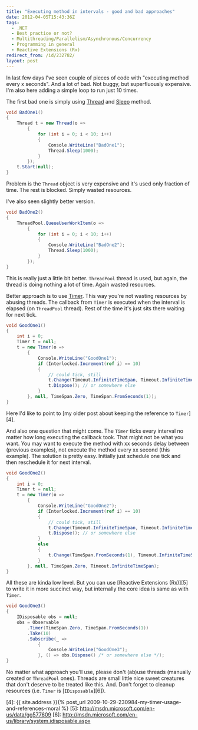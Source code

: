 ```yaml
---
title: "Executing method in intervals - good and bad approaches"
date: 2012-04-05T15:43:36Z
tags:
  - .NET
  - Best practice or not?
  - Multithreading/Parallelism/Asynchronous/Concurrency
  - Programming in general
  - Reactive Extensions (Rx)
redirect_from: /id/232782/
layout: post
---
```

In last few days I've seen couple of pieces of code with "executing method every x seconds". And a lot of bad. Not buggy, but superfluously expensive. I'm also here adding a simple loop to run just 10 times.

The first bad one is simply using [Thread][1] and [Sleep][2] method.

```csharp
void BadOne1()
{
	Thread t = new Thread(o =>
		{
			for (int i = 0; i < 10; i++)
			{
				Console.WriteLine("BadOne1");
				Thread.Sleep(1000);
			}
		});
	t.Start(null);
}
```

Problem is the `Thread` object is very expensive and it's used only fraction of time. The rest is blocked. Simply wasted resources.

I've also seen slightly better version.

```csharp
void BadOne2()
{
	ThreadPool.QueueUserWorkItem(o =>
		{
			for (int i = 0; i < 10; i++)
			{
				Console.WriteLine("BadOne2");
				Thread.Sleep(1000);
			}
		});
}
```

This is really just a little bit better. `ThreadPool` thread is used, but again, the thread is doing nothing a lot of time. Again wasted resources.

Better approach is to use [Timer][3]. This way you're not wasting resources by abusing threads. The callback from `Timer` is executed when the interval is elapsed (on `ThreadPool` thread). Rest of the time it's just sits there waiting for next tick.

```csharp
void GoodOne1()
{
	int i = 0;
	Timer t = null;
	t = new Timer(o =>
		{
			Console.WriteLine("GoodOne1");
			if (Interlocked.Increment(ref i) == 10)
			{
				// could tick, still
				t.Change(Timeout.InfiniteTimeSpan, Timeout.InfiniteTimeSpan);
				t.Dispose(); // or somewhere else
			}
		}, null, TimeSpan.Zero, TimeSpan.FromSeconds(1));
}
```

Here I'd like to point to [my older post about keeping the reference to `Timer`][4].

And also one question that might come. The `Timer` ticks every interval no matter how long executing the callback took. That might not be what you want. You may want to execute the method with xx seconds delay between (previous examples), not execute the method every xx second (this example). The solution is pretty easy. Initially just schedule one tick and then reschedule it for next interval.

```csharp
void GoodOne2()
{
	int i = 0;
	Timer t = null;
	t = new Timer(o =>
		{
			Console.WriteLine("GoodOne2");
			if (Interlocked.Increment(ref i) == 10)
			{
				// could tick, still
				t.Change(Timeout.InfiniteTimeSpan, Timeout.InfiniteTimeSpan);
				t.Dispose(); // or somewhere else
			}
			else
			{
				t.Change(TimeSpan.FromSeconds(1), Timeout.InfiniteTimeSpan);
			}
		}, null, TimeSpan.Zero, Timeout.InfiniteTimeSpan);
}
```

All these are kinda low level. But you can use [Reactive Extensions (Rx)][5] to write it in more succinct way, but internally the core idea is same as with `Timer`.

```csharp
void GoodOne3()
{
	IDisposable obs = null;
	obs = Observable
		.Timer(TimeSpan.Zero, TimeSpan.FromSeconds(1))
		.Take(10)
		.Subscribe(_ =>
			{
				Console.WriteLine("GoodOne3");
			}, () => obs.Dispose() /* or somewhere else */);
}
```

No matter what approach you'll use, please don't (ab)use threads (manually created or `ThreadPool` ones). Threads are small little nice sweet creatures that don't deserve to be treated like this. And. Don't forget to cleanup resources (i.e. `Timer` is [`IDisposable`][6]).

[1]: http://msdn.microsoft.com/en-us/library/system.threading.thread.aspx
[2]: http://msdn.microsoft.com/en-us/library/system.threading.thread.sleep.aspx
[3]: http://msdn.microsoft.com/en-us/library/system.threading.timer.aspx
[4]: {{ site.address }}{% post_url 2009-10-29-230984-my-timer-usage-and-references-moral %}
[5]: http://msdn.microsoft.com/en-us/data/gg577609
[6]: http://msdn.microsoft.com/en-us/library/system.idisposable.aspx